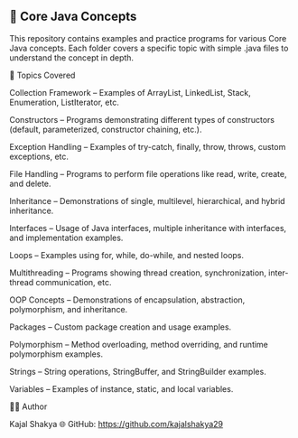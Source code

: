 ## 📘 Core Java Concepts

This repository contains examples and practice programs for various Core Java concepts. Each folder covers a specific topic with simple .java files to understand the concept in depth.

📂 Topics Covered

Collection Framework – Examples of ArrayList, LinkedList, Stack, Enumeration, ListIterator, etc.

Constructors – Programs demonstrating different types of constructors (default, parameterized, constructor chaining, etc.).

Exception Handling – Examples of try-catch, finally, throw, throws, custom exceptions, etc.

File Handling – Programs to perform file operations like read, write, create, and delete.

Inheritance – Demonstrations of single, multilevel, hierarchical, and hybrid inheritance.

Interfaces – Usage of Java interfaces, multiple inheritance with interfaces, and implementation examples.

Loops – Examples using for, while, do-while, and nested loops.

Multithreading – Programs showing thread creation, synchronization, inter-thread communication, etc.

OOP Concepts – Demonstrations of encapsulation, abstraction, polymorphism, and inheritance.

Packages – Custom package creation and usage examples.

Polymorphism – Method overloading, method overriding, and runtime polymorphism examples. 

Strings – String operations, StringBuffer, and StringBuilder examples.

Variables – Examples of instance, static, and local variables.

👩‍💻 Author

Kajal Shakya
🌐 GitHub: https://github.com/kajalshakya29
